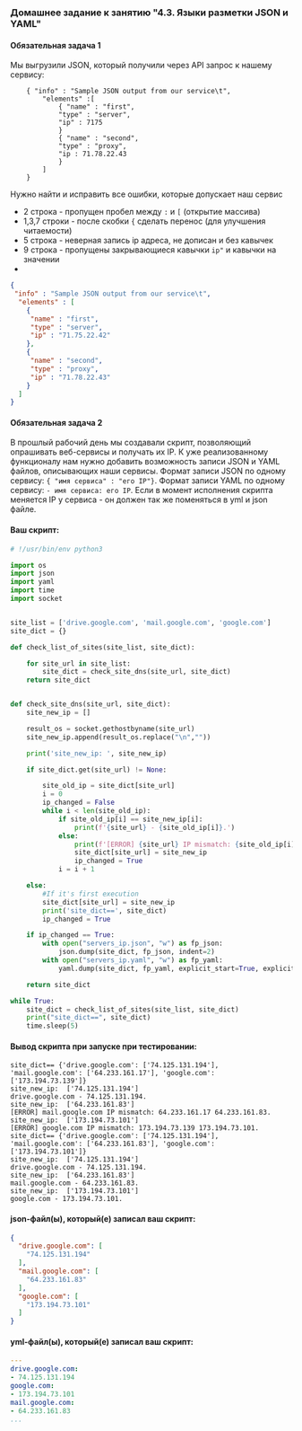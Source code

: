 ### Домашнее задание к занятию "4.3. Языки разметки JSON и YAML"


#### Обязательная задача 1
Мы выгрузили JSON, который получили через API запрос к нашему сервису:
```
    { "info" : "Sample JSON output from our service\t",
        "elements" :[
            { "name" : "first",
            "type" : "server",
            "ip" : 7175 
            }
            { "name" : "second",
            "type" : "proxy",
            "ip : 71.78.22.43
            }
        ]
    }
```
  Нужно найти и исправить все ошибки, которые допускает наш сервис

- 2 строка - пропущен пробел между `:` и `[` (открытие массива)
- 1,3,7 строки - после скобки `{` сделать перенос (для улучшения читаемости)
- 5 строка - неверная запись ip адреса, не дописан и без кавычек
- 9 строка - пропущены закрывающиеся кавычки `ip"` и кавычки на значении
- 

```json
{
 "info" : "Sample JSON output from our service\t",
  "elements" : [
    {
     "name" : "first",
     "type" : "server",
     "ip" : "71.75.22.42" 
    },
    {
     "name" : "second",
     "type" : "proxy",
     "ip" : "71.78.22.43"
    }
  ]
}
```


#### Обязательная задача 2
В прошлый рабочий день мы создавали скрипт, позволяющий опрашивать веб-сервисы и получать их IP. К уже реализованному функционалу нам нужно добавить возможность записи JSON и YAML файлов, описывающих наши сервисы. Формат записи JSON по одному сервису: `{ "имя сервиса" : "его IP"}`. Формат записи YAML по одному сервису: `- имя сервиса: его IP`. Если в момент исполнения скрипта меняется IP у сервиса - он должен так же поменяться в yml и json файле.

#### Ваш скрипт:
```python
# !/usr/bin/env python3

import os
import json
import yaml
import time
import socket


site_list = ['drive.google.com', 'mail.google.com', 'google.com']
site_dict = {}

def check_list_of_sites(site_list, site_dict):

    for site_url in site_list:
        site_dict = check_site_dns(site_url, site_dict)
    return site_dict


def check_site_dns(site_url, site_dict):
    site_new_ip = []

    result_os = socket.gethostbyname(site_url)
    site_new_ip.append(result_os.replace("\n",""))

    print('site_new_ip: ', site_new_ip)

    if site_dict.get(site_url) != None:

        site_old_ip = site_dict[site_url]
        i = 0
        ip_changed = False
        while i < len(site_old_ip):
            if site_old_ip[i] == site_new_ip[i]:
                print(f'{site_url} - {site_old_ip[i]}.')
            else:
                print(f'[ERROR] {site_url} IP mismatch: {site_old_ip[i]} {site_new_ip[i]}.')
                site_dict[site_url] = site_new_ip
                ip_changed = True
            i = i + 1

    else:
        #If it's first execution
        site_dict[site_url] = site_new_ip
        print('site_dict==', site_dict)
        ip_changed = True

    if ip_changed == True:
        with open("servers_ip.json", "w") as fp_json:
            json.dump(site_dict, fp_json, indent=2)
        with open("servers_ip.yaml", "w") as fp_yaml:
            yaml.dump(site_dict, fp_yaml, explicit_start=True, explicit_end=True)

    return site_dict

while True:
    site_dict = check_list_of_sites(site_list, site_dict)
    print("site_dict==", site_dict)
    time.sleep(5)

```

#### Вывод скрипта при запуске при тестировании:
```shell
site_dict== {'drive.google.com': ['74.125.131.194'], 'mail.google.com': ['64.233.161.17'], 'google.com': ['173.194.73.139']}
site_new_ip:  ['74.125.131.194']
drive.google.com - 74.125.131.194.
site_new_ip:  ['64.233.161.83']
[ERROR] mail.google.com IP mismatch: 64.233.161.17 64.233.161.83.
site_new_ip:  ['173.194.73.101']
[ERROR] google.com IP mismatch: 173.194.73.139 173.194.73.101.
site_dict== {'drive.google.com': ['74.125.131.194'], 'mail.google.com': ['64.233.161.83'], 'google.com': ['173.194.73.101']}
site_new_ip:  ['74.125.131.194']
drive.google.com - 74.125.131.194.
site_new_ip:  ['64.233.161.83']
mail.google.com - 64.233.161.83.
site_new_ip:  ['173.194.73.101']
google.com - 173.194.73.101.
```

#### json-файл(ы), который(е) записал ваш скрипт:
```json
{
  "drive.google.com": [
    "74.125.131.194"
  ],
  "mail.google.com": [
    "64.233.161.83"
  ],
  "google.com": [
    "173.194.73.101"
  ]
}
```

#### yml-файл(ы), который(е) записал ваш скрипт:
```yaml
---
drive.google.com:
- 74.125.131.194
google.com:
- 173.194.73.101
mail.google.com:
- 64.233.161.83
...
```

